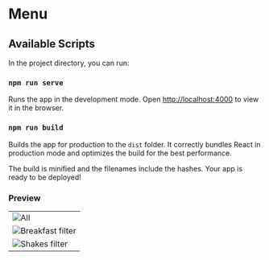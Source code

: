 # Menu

## Available Scripts

In the project directory, you can run:

### `npm run serve`

Runs the app in the development mode.
Open [http://localhost:4000](http://localhost:4000) to view it in the browser.

### `npm run build`

Builds the app for production to the `dist` folder.
It correctly bundles React in production mode and optimizes the build for the best performance.

The build is minified and the filenames include the hashes.
Your app is ready to be deployed!

### Preview

<table>
    <tr>
        <td><img src="https://github.com/chayan-1906/react-udemy-john-smilga/assets/82430454/42ef5c86-cb8b-4749-8b92-e68717eef55f" alt="All"></td>
    </tr>
    <tr>
        <td><img src="https://github.com/chayan-1906/react-udemy-john-smilga/assets/82430454/b30bf400-24c1-45c3-b3d0-625f5dd5ac35" alt="Breakfast filter"></td>
    </tr>
    <tr>
        <td><img src="https://github.com/chayan-1906/react-udemy-john-smilga/assets/82430454/bc5fe683-c06a-49ab-ac09-6a84c59b59b7" alt="Shakes filter"></td>
    </tr>
</table>